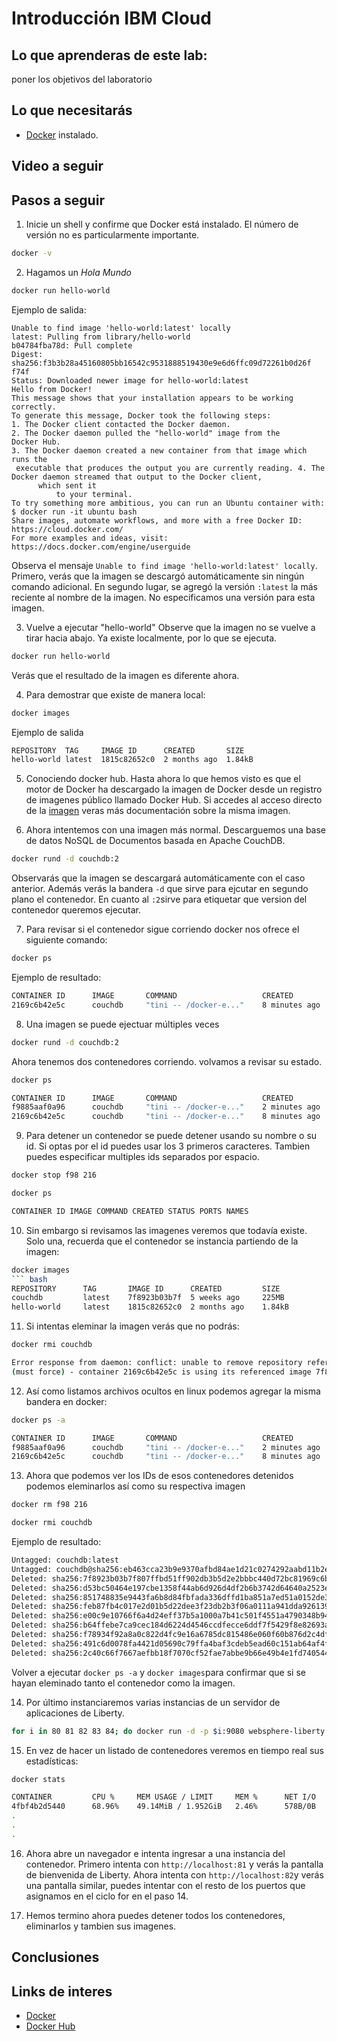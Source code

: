 # Introducción IBM Cloud
## Lo que aprenderas de este lab:
poner los objetivos del laboratorio
## Lo que necesitarás
- [Docker](https://www.docker.com) instalado.
## Video a seguir
## Pasos a seguir
1. Inicie un shell y confirme que Docker está instalado. El número de versión no es particularmente importante.
```bash
docker -v
```
2. Hagamos un *Hola Mundo*
```bash
docker run hello-world
```
Ejemplo de salida:
```
Unable to find image 'hello-world:latest' locally
latest: Pulling from library/hello-world
b04784fba78d: Pull complete
Digest: sha256:f3b3b28a45160805bb16542c9531888519430e9e6d6ffc09d72261b0d26f f74f
Status: Downloaded newer image for hello-world:latest
Hello from Docker!
This message shows that your installation appears to be working correctly.
To generate this message, Docker took the following steps:
1. The Docker client contacted the Docker daemon.
2. The Docker daemon pulled the "hello-world" image from the
Docker Hub.
3. The Docker daemon created a new container from that image which
runs the
 executable that produces the output you are currently reading. 4. The Docker daemon streamed that output to the Docker client,
      which sent it
          to your terminal.
To try something more ambitious, you can run an Ubuntu container with:
$ docker run -it ubuntu bash
Share images, automate workflows, and more with a free Docker ID: https://cloud.docker.com/
For more examples and ideas, visit: https://docs.docker.com/engine/userguide
```
Observa el mensaje `Unable to find image 'hello-world:latest' locally`. 
Primero, verás que la imagen se descargó automáticamente sin ningún comando adicional. En segundo lugar, 
se agregó la versión `:latest` la más reciente al nombre de la imagen. No especificamos una versión para esta imagen.

3. Vuelve a ejecutar "hello-world" Observe que la imagen no se vuelve a tirar hacia abajo. Ya existe localmente, por lo que se ejecuta.
```bash
docker run hello-world
```
Verás que el resultado de la imagen es diferente ahora.

4. Para demostrar que existe de manera local:
```bash
docker images
```
Ejemplo de salida
```bash
REPOSITORY  TAG     IMAGE ID      CREATED       SIZE 
hello-world latest  1815c82652c0  2 months ago  1.84kB
```
5. Conociendo docker hub.
Hasta ahora lo que hemos visto es que el motor de Docker ha descargado la imagen de Docker desde un registro de imagenes público llamado Docker Hub.
Si accedes al acceso directo de la [imagen](https://hub.docker.com/_/hello-world/) veras más documentación sobre la misma imagen.

6. Ahora intentemos con una imagen más normal. Descarguemos una base de datos NoSQL de Documentos basada en Apache CouchDB.
```bash
docker rund -d couchdb:2
```
Observarás que la imagen se descargará automáticamente con el caso anterior. Además verás la bandera `-d` que sirve para ejcutar en segundo plano el contenedor. 
En cuanto al `:2`sirve para etiquetar que version del contenedor queremos ejecutar. 

7. Para revisar si el contenedor sigue corriendo docker nos ofrece el siguiente comando:
```bash
docker ps
```
Ejemplo de resultado:
```bash
CONTAINER ID      IMAGE       COMMAND                   CREATED         STATUS        PORTS       NAMES
2169c6b42e5c      couchdb     "tini -- /docker-e..."    8 minutes ago   Up 8 minutes  5984/tcp    nervous_poincare
```
8. Una imagen se puede ejectuar múltiples veces
```bash
docker rund -d couchdb:2
```
Ahora tenemos dos contenedores corriendo. volvamos a revisar su estado.
```bash
docker ps
```
```bash
CONTAINER ID      IMAGE       COMMAND                   CREATED         STATUS        PORTS       NAMES
f9885aaf0a96      couchdb     "tini -- /docker-e..."    2 minutes ago   Up 2 minutes  5984/tcp    brave_booth
2169c6b42e5c      couchdb     "tini -- /docker-e..."    8 minutes ago   Up 8 minutes  5984/tcp    nervous_poincare
```
9. Para detener un contenedor se puede detener usando su nombre o su id. Si optas por el id puedes usar los 3 primeros caracteres.
Tambien puedes especificar multiples ids separados por espacio.
```bash
docker stop f98 216
```
```bash
docker ps
```
```bash
CONTAINER ID IMAGE COMMAND CREATED STATUS PORTS NAMES
```
10. Sin embargo si revisamos las imagenes veremos que todavía existe. Solo una, recuerda que el contenedor se instancia partiendo de la imagen:
```bash
docker images
``` bash
REPOSITORY      TAG       IMAGE ID      CREATED         SIZE
couchdb         latest    7f8923b03b7f  5 weeks ago     225MB
hello-world     latest    1815c82652c0  2 months ago    1.84kB
```
11. Si intentas eleminar la imagen verás que no podrás:
```bash
docker rmi couchdb
```
```bash
Error response from daemon: conflict: unable to remove repository reference "couchdb" 
(must force) - container 2169c6b42e5c is using its referenced image 7f8923b03b7f
```
12. Así como listamos archivos ocultos en linux podemos agregar la misma bandera en docker:
```bash
docker ps -a
```
```bash
CONTAINER ID      IMAGE       COMMAND                   CREATED         STATUS                NAMES
f9885aaf0a96      couchdb     "tini -- /docker-e..."    2 minutes ago   Exited 2 minutes ago  brave_booth
2169c6b42e5c      couchdb     "tini -- /docker-e..."    8 minutes ago   Exited 4 minutes ago  nervous_poincare
```
13. Ahora que podemos ver los IDs de esos contenedores detenidos podemos eleminarlos así como su respectiva imagen
```bash
docker rm f98 216
```
```bash
docker rmi couchdb
```
Ejemplo de resultado:
```bash
Untagged: couchdb:latest
Untagged: couchdb@sha256:eb463cca23b9e9370afbd84ae1d21c0274292aabd11b2e5b904d 4be2899141ff
Deleted: sha256:7f8923b03b7f807ffbd51ff902db3b5d2e2bbbc440d72bc81969c6b05631 7c8a
Deleted: sha256:d53bc50464e197cbe1358f44ab6d926d4df2b6b3742d64640a2523e46401 04c4
Deleted: sha256:851748835e9443fa6b8d84fbfada336dffd1ba851a7ed51a0152de3e3115 b693
Deleted: sha256:feb87fb4c017e2d01b5d22dee3f23db2b3f06a0111a941dda926139edc02 7c8e
Deleted: sha256:e00c9e10766f6a4d24eff37b5a1000a7b41c501f4551a4790348b94ff179 ca53
Deleted: sha256:b64ffebe7ca9cec184d6224d4546ccdfecce6ddf7f5429f8e82693a8372c f599
Deleted: sha256:f78934f92a8a0c822d4fc9e16a6785dc815486e060f60b876d2c4df19255 84d8
Deleted: sha256:491c6d0078fa4421d05690c79ffa4baf3cdeb5ead60c151ab64af4fb6d4d 93dc
Deleted: sha256:2c40c66f7667aefbb18f7070cf52fae7abbe9b66e49b4e1fd740544e7cea ebdc 
```
Volver a ejecutar `docker ps -a` y `docker images`para confirmar que si se hayan eleminado tanto el contenedor como la imagen.

14. Por último instanciaremos varias instancias de un servidor de aplicaciones de Liberty.
```bash
for i in 80 81 82 83 84; do docker run -d -p $i:9080 websphere-liberty:webProfile7 ; done
```
15. En vez de hacer un listado de contenedores veremos en tiempo real sus estadísticas:
```bash
docker stats
```
```bash
CONTAINER         CPU %     MEM USAGE / LIMIT     MEM %      NET I/O        BLOCK I/O     PIDS 
4fbf4b2d5440      68.96%    49.14MiB / 1.952GiB   2.46%      578B/0B        0B / 766kB    35
.
.
.
```
16. Ahora abre un navegador e intenta ingresar a una instancia del contenedor.
Primero intenta con `http://localhost:81` y verás la pantalla de bienvenida de Liberty.
Ahora intenta con `http://localhost:82`y verás una pantalla similar, puedes intentar con el resto de los puertos que asignamos en el ciclo for en el paso 14.

17. Hemos termino ahora puedes detener todos los contenedores, eliminarlos y tambien sus imagenes.
## Conclusiones

## Links de interes
- [Docker](https://www.docker.com)
- [Docker Hub](https://hub.docker.com)
